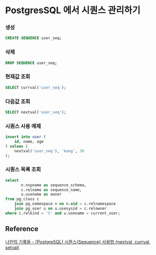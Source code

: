 # PostgresSQL 에서 시퀀스 관리하기

### 생성

```sql
CREATE SEQUENCE user_seq;
```

### 삭제

```sql
DROP SEQUENCE user_seq;
```

### 현재값 조회

```sql
SELECT currval('user_seq');
```

### 다음값 조회
```sql
SELECT nextval('user_seq');
```

### 시퀀스 사용 예제
```sql
insert into user (
    id, name, age
) values (
    nextval('user_seq'), 'kang', 30
);
```

### 시퀀스 목록 조회

```sql
select 
       n.nspname as sequence_schema, 
       c.relname as sequence_name, 
       u.usename as owner 
from pg_class c 
    join pg_namespace n on n.oid = c.relnamespace 
    join pg_user u on u.usesysid = c.relowner 
where c.relkind = 'S' and u.usename = current_user;
```


## Reference

[나만의 기록들 - [PostgreSQL] 시퀀스(Sequence) 사용법 (nextval, currval, setval)](https://mine-it-record.tistory.com/341)